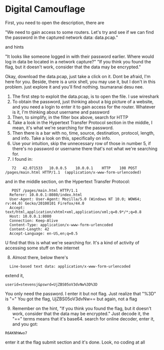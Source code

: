 # Digital Camouflage

First, you need to open the description, there are 

"We need to gain access to some routers. Let's try and see if we can find the password in the captured network data: data.pcap."

and hints

"It looks like someone logged in with their password earlier. Where would log in data be located in a network capture?"
"If you think you found the flag, but it doesn't work, consider that the data may be encrypted."

Okay, download the data.pcap, just take a click on it. Dont be afraid, I'm here for you.
Beside, there is a unix shell, you may use it, but I don't in this problem. just explore it and you'll find nothing. tsumaranai desu nee.

1. The first step to exploit the data.pcap, is to open the file. I use wireshark
2. To obtain the password, just thinking about a big picture of a website, and you need a login to enter it to gain access for the router.
   Whatever is it, I'm thinking about username and password
3. Then, to simplify, in the filter box above, search for HTTP
4. Take a look in the Hypertext Transfer Protocol section in the middle, I mean, it's what we're searching for the password. 
5. Then there is a bar with no, time, source, destination, protocol, length, and info. Take a look on this, specifically on info.
6. Use your intuition, skip the unnecessary row of those in number 5, if there's no password or username there that's not what we're searching for.
7. I found in:
```
   72	42.071533	10.0.0.5	10.0.0.1	HTTP	108	POST /pages/main.html HTTP/1.1  (application/x-www-form-urlencoded)
```
   and in the middle section, on the Hypertext Transfer Protocol:
```
   POST /pages/main.html HTTP/1.1
  Referer: 10.0.0.1:8080/index.html
  User-Agent: User-Agent: Mozilla/5.0 (Windows NT 10.0; WOW64; rv:44.0) Gecko/20100101 Firefox/44.0
  Accept: text/html,application/xhtml+xml,application/xml;q=0.9*/*;q=0.8
  Host: 10.0.0.1:8080
  Connection: Keep-Alive
  Content-Type: application/x-www-form-urlencoded
  Content-Length: 42
  Accept-Language: en-US,en;q=0.5
  ```
  U find that this is what we're searching for. It's a kind of activity of accessing some stuff on the internet
  
8. Almost there, below there's 
```
  Line-based text data: application/x-www-form-urlencoded
  ```
  extend it,
  ```
  userid=stevensj&pswrd=UjZBS05oV3dvNw%3D%3D
  ```
  You only need the password. I enter it but not flag. Just realize that "%3D" is "="
  You got the flag, UjZBS05oV3dvNw==
  but again, not a flag 

9. Remember on the hint,
  "If you think you found the flag, but it doesn't work, consider that the data may be encrypted."
  Just decode it, the "==" terms means that it's base64. search for online decoder, enter it, and you got:
  ```
  R6AKNhWwo7
  ```
  enter it at the flag submit section and it's done. Look, no coding at all
   
